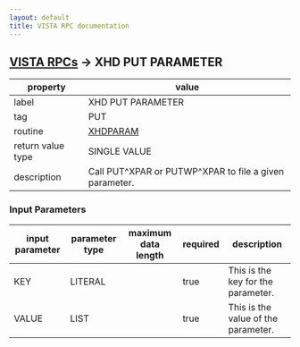 ```yaml
---
layout: default
title: VISTA RPC documentation
---
```




## [VISTA RPCs](TableOfContent.md) &#8594; XHD PUT PARAMETER 

 property | value 
--- | --- 
 label | XHD PUT PARAMETER
 tag | PUT
 routine | [XHDPARAM](http://code.osehra.org/dox/Routine_XHDPARAM_source.html)
 return value type | SINGLE VALUE
 description | Call PUT^XPAR or PUTWP^XPAR to file a given parameter.

### Input Parameters

| input parameter | parameter type | maximum data length | required | description | 
| --- | --- | --- | --- | --- | 
| KEY | LITERAL |  | true | This is the key for the parameter. | 
| VALUE | LIST |  | true | This is the value of the parameter. | 